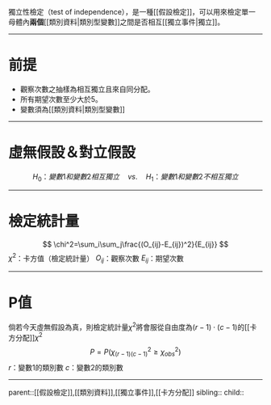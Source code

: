                                                        獨立性檢定（test of independence），是一種[[假設檢定]]，可以用來檢定單一母體內**兩個**[[類別資料|類別型變數]]之間是否相互[[獨立事件|獨立]]。
- - -
# 前提
- 觀察次數之抽樣為相互獨立且來自同分配。
- 所有期望次數至少大於5。
- 變數須為[[類別資料|類別型變數]]
- - -
# 虛無假設＆對立假設
$$
H_0\text{：}變數1和變數2相互獨立\quad vs.\quad H_1\text{：}變數1和變數2不相互獨立
$$
- - -
# 檢定統計量
$$
\chi^2=\sum_i\sum_j\frac{(O_{ij}-E_{ij})^2}{E_{ij}}
$$
$\chi^2$：卡方值（檢定統計量）
$O_{ij}$：觀察次數
$E_{ij}$：期望次數
- - -
# P值
倘若今天虛無假設為真，則檢定統計量$\chi^2$將會服從自由度為$(r-1)\cdot(c-1)$的[[卡方分配]]$\chi^2$
$$
P=P(\chi^2_{(r-1)(c-1)}\geq\chi^2_{obs})
$$
$r$：變數1的類別數
$c$：變數2的類別數
- - -



parent::[[假設檢定]],[[類別資料]],[[獨立事件]],[[卡方分配]]
sibling::
child::